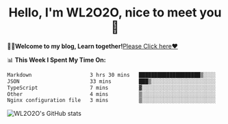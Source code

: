 <h1 align = "center">Hello, I'm WL2O2O, nice to meet you 👋</h1>

🧑‍💻**Welcome to my blog, Learn together!**[Please Click here❤️](https://wl2o2o.github.io)

📊 **This Week I Spent My Time On:**
<!--START_SECTION:waka-->

```txt
Markdown                   3 hrs 30 mins   ████████████████████▒░░░░   80.89 %
JSON                       33 mins         ███▒░░░░░░░░░░░░░░░░░░░░░   12.72 %
TypeScript                 7 mins          ▓░░░░░░░░░░░░░░░░░░░░░░░░   02.89 %
Other                      4 mins          ▒░░░░░░░░░░░░░░░░░░░░░░░░   01.58 %
Nginx configuration file   3 mins          ▒░░░░░░░░░░░░░░░░░░░░░░░░   01.37 %
```

<!--END_SECTION:waka-->

![WL2O2O's GitHub stats](https://github-readme-stats.vercel.app/api?username=wl2o2o&show_icons=true)


<!--
**WL2O2O/WL2O2O** is a ✨ _special_ ✨ repository because its `README.md` (this file) appears on your GitHub profile.

Here are some ideas to get you started:

- 🔭 I’m currently working on ...
- 🌱 I’m currently learning ...
- 👯 I’m looking to collaborate on ...
- 🤔 I’m looking for help with ...
- 💬 Ask me about ...
- 📫 How to reach me: ...
- 😄 Pronouns: ...
- ⚡ Fun fact: ...
-->
